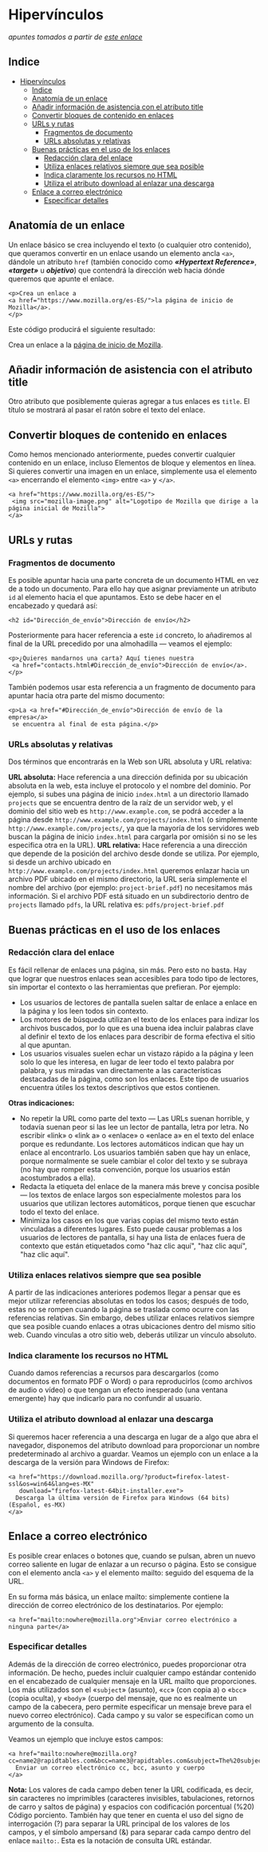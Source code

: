 # Hipervínculos
*apuntes tomados a partir de [este enlace](https://developer.mozilla.org/es/docs/Learn/HTML/Introduction_to_HTML/Creating_hyperlinks)*

## Indice
- [Hipervínculos](#hipervínculos)
  - [Indice](#indice)
  - [Anatomía de un enlace](#anatomía-de-un-enlace)
  - [Añadir información de asistencia con el atributo title](#añadir-información-de-asistencia-con-el-atributo-title)
  - [Convertir bloques de contenido en enlaces](#convertir-bloques-de-contenido-en-enlaces)
  - [URLs y rutas](#urls-y-rutas)
    - [Fragmentos de documento](#fragmentos-de-documento)
    - [URLs absolutas y relativas](#urls-absolutas-y-relativas)
  - [Buenas prácticas en el uso de los enlaces](#buenas-prácticas-en-el-uso-de-los-enlaces)
    - [Redacción clara del enlace](#redacción-clara-del-enlace)
    - [Utiliza enlaces relativos siempre que sea posible](#utiliza-enlaces-relativos-siempre-que-sea-posible)
    - [Indica claramente los recursos no HTML](#indica-claramente-los-recursos-no-html)
    - [Utiliza el atributo download al enlazar una descarga](#utiliza-el-atributo-download-al-enlazar-una-descarga)
  - [Enlace a correo electrónico](#enlace-a-correo-electrónico)
    - [Especificar detalles](#especificar-detalles)

## Anatomía de un enlace
Un enlace básico se crea incluyendo el texto (o cualquier otro contenido), que queramos convertir en un enlace usando un elemento ancla `<a>`, dándole un atributo `href` (también conocido como ***«Hypertext Reference»***, ***«target»*** u ***objetivo***) que contendrá la dirección web hacia dónde queremos que apunte el enlace.
~~~
<p>Crea un enlace a
<a href="https://www.mozilla.org/es-ES/">la página de inicio de Mozilla</a>.
</p>
~~~
Este código producirá el siguiente resultado:

Crea un enlace a la [página de inicio de Mozilla](https://www.mozilla.org/es-ES/).

## Añadir información de asistencia con el atributo title
Otro atributo que posiblemente quieras agregar a tus enlaces es `title`. El título se mostrará al pasar el ratón sobre el texto del enlace.

## Convertir bloques de contenido en enlaces
Como hemos mencionado anteriormente, puedes convertir cualquier contenido en un enlace, incluso Elementos de bloque y elementos en línea. Si quieres convertir una imagen en un enlace, simplemente usa el elemento `<a>` encerrando el elemento `<img>` entre `<a>` y `</a>`.
 ~~~
<a href="https://www.mozilla.org/es-ES/">
  <img src="mozilla-image.png" alt="Logotipo de Mozilla que dirige a la página inicial de Mozilla">
</a>
~~~

## URLs y rutas
### Fragmentos de documento
Es posible apuntar hacia una parte concreta de un documento HTML en vez de a todo un documento. Para ello hay que asignar previamente un atributo `id` al elemento hacia el que apuntamos. Esto se debe hacer en el encabezado y quedará así:

    <h2 id="Dirección_de_envío">Dirección de envío</h2>

Posteriormente para hacer referencia a este `id` concreto, lo añadiremos al final de la URL precedido por una almohadilla — veamos el ejemplo:
~~~
<p>¿Quieres mandarnos una carta? Aquí tienes nuestra
 <a href="contacts.html#Dirección_de_envío">Dirección de envío</a>.</p>
~~~
También podemos usar esta referencia a un fragmento de documento para apuntar hacia otra parte del mismo documento:
~~~
<p>La <a href="#Dirección_de_envío">Dirección de envío de la empresa</a>
 se encuentra al final de esta página.</p>
~~~

### URLs absolutas y relativas
Dos términos que encontrarás en la Web son URL absoluta y URL relativa:

**URL absoluta:** Hace referencia a una dirección definida por su ubicación absoluta en la web, esta incluye el protocolo y el nombre del dominio. Por ejemplo, si subes una página de inicio `index.html` a un directorio llamado `projects` que se encuentra dentro de la raíz de un servidor web, y el dominio del sitio web es `http://www.example.com`, se podrá acceder a la página desde `http://www.example.com/projects/index.html` (o simplemente `http://www.example.com/projects/`, ya que la mayoría de los servidores web buscan la página de inicio `index.html` para cargarla por omisión si no se les especifica otra en la URL).
**URL relativa:** Hace referencia a una dirección que depende de la posición del archivo desde donde se utiliza. Por ejemplo, si desde un archivo ubicado en `http://www.example.com/projects/index.html` queremos enlazar hacia un archivo PDF ubicado en el mismo directorio, la URL sería simplemente el nombre del archivo (por ejemplo: `project-brief.pdf`) no necesitamos más información. Si el archivo PDF está situado en un subdirectorio dentro de `projects` llamado `pdfs`, la URL relativa es: `pdfs/project-brief.pdf`

## Buenas prácticas en el uso de los enlaces

### Redacción clara del enlace
Es fácil rellenar de enlaces una página, sin más. Pero esto no basta. Hay que lograr que nuestros enlaces sean accesibles para todo tipo de lectores, sin importar el contexto o las herramientas que prefieran. Por ejemplo:

- Los usuarios de lectores de pantalla suelen saltar de enlace a enlace en la página y los leen todos sin contexto.
- Los motores de búsqueda utilizan el texto de los enlaces para indizar los archivos buscados, por lo que es una buena idea incluir palabras clave al definir el texto de los enlaces para describir de forma efectiva el sitio al que apuntan.
- Los usuarios visuales suelen echar un vistazo rápido a la página y leen solo lo que les interesa, en lugar de leer todo el texto palabra por palabra, y sus miradas van directamente a las características destacadas de la página, como son los enlaces. Este tipo de usuarios encuentra útiles los textos descriptivos que estos contienen.

**Otras indicaciones:**

- No repetir la URL como parte del texto — Las URLs suenan horrible, y todavía suenan peor si las lee un lector de pantalla, letra por letra.
No escribir «link» o «link a» o «enlace» o «enlace a» en el texto del enlace porque es redundante. Los lectores automáticos indican que hay un enlace al encontrarlo. Los usuarios también saben que hay un enlace, porque normalmente se suele cambiar el color del texto y se subraya (no hay que romper esta convención, porque los usuarios están acostumbrados a ella).
- Redacta la etiqueta del enlace de la manera más breve y concisa posible — los textos de enlace largos son especialmente molestos para los usuarios que utilizan lectores automáticos, porque tienen que escuchar todo el texto del enlace.
- Minimiza los casos en los que varias copias del mismo texto están vinculadas a diferentes lugares. Esto puede causar problemas a los usuarios de lectores de pantalla, si hay una lista de enlaces fuera de contexto que están etiquetados como "haz clic aquí", "haz clic aquí", "haz clic aquí".

### Utiliza enlaces relativos siempre que sea posible
A partir de las indicaciones anteriores podemos llegar a pensar que es mejor utilizar referencias absolutas en todos los casos; después de todo, estas no se rompen cuando la página se traslada como ocurre con las referencias relativas. Sin embargo, debes utilizar enlaces relativos siempre que sea posible cuando enlaces a otras ubicaciones dentro del mismo sitio web. Cuando vinculas a otro sitio web, deberás utilizar un vínculo absoluto.
### Indica claramente los recursos no HTML
Cuando damos referencias a recursos para descargarlos (como documentos en formato PDF o Word) o para reproducirlos (como archivos de audio o vídeo) o que tengan un efecto inesperado (una ventana emergente) hay que indicarlo para no confundir al usuario.

### Utiliza el atributo download al enlazar una descarga
Si queremos hacer referencia a una descarga en lugar de a algo que abra el navegador, disponemos del atributo download para proporcionar un nombre predeterminado al archivo a guardar. Veamos un ejemplo con un enlace a la descarga de la versión para Windows de Firefox:
~~~
<a href="https://download.mozilla.org/?product=firefox-latest-ssl&os=win64&lang=es-MX"
   download="firefox-latest-64bit-installer.exe">
  Descarga la última versión de Firefox para Windows (64 bits) (Español, es-MX)
</a>
~~~

## Enlace a correo electrónico
Es posible crear enlaces o botones que, cuando se pulsan, abren un nuevo correo saliente en lugar de enlazar a un recurso o página. Esto se consigue con el elemento ancla `<a>` y el elemento mailto: seguido del esquema de la URL.

En su forma más básica, un enlace mailto: simplemente contiene la dirección de correo electrónico de los destinatarios. Por ejemplo:

    <a href="mailto:nowhere@mozilla.org">Enviar correo electrónico a ninguna parte</a>
### Especificar detalles
Además de la dirección de correo electrónico, puedes proporcionar otra información. De hecho, puedes incluir cualquier campo estándar contenido en el encabezado de cualquier mensaje en la URL mailto que proporciones. Los más utilizados son el «`subject`» (asunto), «`cc`» (con copia a) o «`bcc`» (copia oculta), y «`body`» (cuerpo del mensaje, que no es realmente un campo de la cabecera, pero permite especificar un mensaje breve para el nuevo correo electrónico). Cada campo y su valor se especifican como un argumento de la consulta.

Veamos un ejemplo que incluye estos campos:
~~~
<a href="mailto:nowhere@mozilla.org?cc=name2@rapidtables.com&bcc=name3@rapidtables.com&subject=The%20subject%20of%20the%20email&body=The%20body%20of%20the%20email">
  Enviar un correo electrónico cc, bcc, asunto y cuerpo
</a>
~~~

**Nota:** Los valores de cada campo deben tener la URL codificada, es decir, sin caracteres no imprimibles (caracteres invisibles, tabulaciones, retornos de carro y saltos de página) y espacios con codificación porcentual (%20) Código porciento. También hay que tener en cuenta el uso del signo de interrogación (?) para separar la URL principal de los valores de los campos, y el símbolo ampersand (&) para separar cada campo dentro del enlace `mailto:`. Esta es la notación de consulta URL estándar. 
